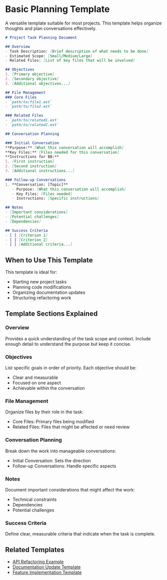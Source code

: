 # Basic Planning Template

A versatile template suitable for most projects. This template helps organize thoughts and plan conversations effectively.

```markdown
# Project Task Planning Document

## Overview
- Task Description: [Brief description of what needs to be done]
- Estimated Scope: [Small/Medium/Large]
- Related Files: [List of key files that will be involved]

## Objectives
1. [Primary objective]
2. [Secondary objective]
3. [Additional objectives...]

## File Management
### Core Files
- `path/to/file1.ext`
- `path/to/file2.ext`

### Related Files
- `path/to/related1.ext`
- `path/to/related2.ext`

## Conversation Planning

### Initial Conversation
**Purpose:** [What this conversation will accomplish]
**Key Files:** [Files needed for this conversation]
**Instructions for BB:**
1. [First instruction]
2. [Second instruction]
3. [Additional instructions...]

### Follow-up Conversations
1. **Conversation: [Topic]**
   - Purpose: [What this conversation will accomplish]
   - Key Files: [Files needed]
   - Instructions: [Specific instructions]

## Notes
- [Important considerations]
- [Potential challenges]
- [Dependencies]

## Success Criteria
- [ ] [Criterion 1]
- [ ] [Criterion 2]
- [ ] [Additional criteria...]
```

## When to Use This Template

This template is ideal for:
- Starting new project tasks
- Planning code modifications
- Organizing documentation updates
- Structuring refactoring work

## Template Sections Explained

### Overview
Provides a quick understanding of the task scope and context. Include enough detail to understand the purpose but keep it concise.

### Objectives
List specific goals in order of priority. Each objective should be:
- Clear and measurable
- Focused on one aspect
- Achievable within the conversation

### File Management
Organize files by their role in the task:
- Core Files: Primary files being modified
- Related Files: Files that might be affected or need review

### Conversation Planning
Break down the work into manageable conversations:
- Initial Conversation: Sets the direction
- Follow-up Conversations: Handle specific aspects

### Notes
Document important considerations that might affect the work:
- Technical constraints
- Dependencies
- Potential challenges

### Success Criteria
Define clear, measurable criteria that indicate when the task is complete.

## Related Templates
- [API Refactoring Example](api-refactoring.md)
- [Documentation Update Template](documentation-update.md)
- [Feature Implementation Template](feature-implementation.md)